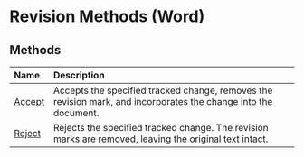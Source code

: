 
# Revision Methods (Word)

## Methods



|**Name**|**Description**|
|:-----|:-----|
|[Accept](3e98b15a-edc3-dc85-0297-288886d8c479.md)|Accepts the specified tracked change, removes the revision mark, and incorporates the change into the document.|
|[Reject](e97603c6-2310-ad82-7145-66a640a05c04.md)|Rejects the specified tracked change. The revision marks are removed, leaving the original text intact.|
